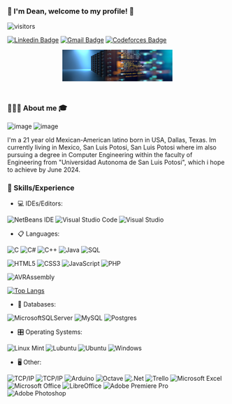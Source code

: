 ### 👋 I'm Dean, welcome to my profile! 👋

![visitors](https://visitor-badge.glitch.me/badge?page_id=DeanHdz.visitor-badge)

[![Linkedin Badge](https://img.shields.io/badge/LinkedIn-blue?style=flat&logo=linkedin&labelColor=blue&link=https://www.linkedin.com/in/DeanHdz/)](https://www.linkedin.com/in/DeanHdz/)
[![Gmail Badge](https://img.shields.io/badge/Gmail-red?style=flat&logo=Gmail&logoColor=white&link=mailto:dean2103@gmail.com)](mailto:dean2103@gmail.com)
[![Codeforces Badge](https://img.shields.io/badge/Codeforces-445f9d?style=flat&logo=Codeforces&logoColor=white&link=https://codeforces.com/profile/dean2103)](https://codeforces.com/profile/dean2103)

<!-- -->
<div style="margin-bottom:50px" display="block" align="center">
  <img width="50%" align="center" src="Profile_banner.png" />
</div>

### 👨🏻‍💻 About me 🎓

![image](https://user-images.githubusercontent.com/76253386/211127361-39fc52af-1c48-42c2-aad1-4ea0aa4b6849.png)
![image](https://user-images.githubusercontent.com/76253386/211127394-8b310f4b-72d2-4de4-9b7e-fd9539b954d2.png)

I'm a 21 year old Mexican-American latino born in USA, Dallas, Texas. Im currently living in Mexico, San Luis Potosi, San Luis Potosi where im also pursuing a degree in Computer Engineering within the faculty of Engineering from "Universidad Autonoma de San Luis Potosi", which i hope to achieve by June 2024. 

### 💫 Skills/Experience

- 💻 IDEs/Editors:

![NetBeans IDE](https://img.shields.io/badge/NetBeans_IDE-1B6AC6.svg?style=for-the-badge&logo=apache-netbeans-ide&logoColor=white)
![Visual Studio Code](https://img.shields.io/badge/Visual%20Studio%20Code-0078d7.svg?style=for-the-badge&logo=visual-studio-code&logoColor=white)
![Visual Studio](https://img.shields.io/badge/Visual%20Studio-5C2D91.svg?style=for-the-badge&logo=visual-studio&logoColor=white)

- 📋 Languages:

![C](https://img.shields.io/badge/c-%2300599C.svg?style=for-the-badge&logo=c&logoColor=white)
![C#](https://img.shields.io/badge/c%23-%23239120.svg?style=for-the-badge&logo=c-sharp&logoColor=white)
![C++](https://img.shields.io/badge/c++-%2300599C.svg?style=for-the-badge&logo=c%2B%2B&logoColor=white)
![Java](https://img.shields.io/badge/java-%23ED8B00.svg?style=for-the-badge&logo=java&logoColor=white)
![SQL](https://img.shields.io/badge/SQL-%25A08B00.svg?style=for-the-badge&logo=sql&logoColor=white)

![HTML5](https://img.shields.io/badge/html5-%23E34F26.svg?style=for-the-badge&logo=html5&logoColor=white)
![CSS3](https://img.shields.io/badge/css3-%231572B6.svg?style=for-the-badge&logo=css3&logoColor=white)
![JavaScript](https://img.shields.io/badge/javascript-%23323330.svg?style=for-the-badge&logo=javascript&logoColor=%23F7DF1E)
![PHP](https://img.shields.io/badge/php-%23777BB4.svg?style=for-the-badge&logo=php&logoColor=white)

![AVRAssembly](https://img.shields.io/badge/AVR_Assembly-5C2D91?style=for-the-badge&logo=avr&logoColor=white)

[![Top Langs](https://github-readme-stats.vercel.app/api/top-langs/?username=DeanHdz&layout=compact)](https://github.com/anuraghazra/github-readme-stats)

- 💾 Databases:

![MicrosoftSQLServer](https://img.shields.io/badge/Microsoft%20SQL%20Server-CC2927?style=for-the-badge&logo=microsoft%20sql%20server&logoColor=white)
![MySQL](https://img.shields.io/badge/mysql-%2300f.svg?style=for-the-badge&logo=mysql&logoColor=white)
![Postgres](https://img.shields.io/badge/postgres-%23316192.svg?style=for-the-badge&logo=postgresql&logoColor=white)

- 🎛️ Operating Systems:

![Linux Mint](https://img.shields.io/badge/Linux%20Mint-87CF3E?style=for-the-badge&logo=Linux%20Mint&logoColor=white)
![Lubuntu](https://img.shields.io/badge/-Lubuntu-%230065C2?style=for-the-badge&logo=lubuntu&logoColor=white)
![Ubuntu](https://img.shields.io/badge/Ubuntu-E95420?style=for-the-badge&logo=ubuntu&logoColor=white)
![Windows](https://img.shields.io/badge/Windows-0078D6?style=for-the-badge&logo=windows&logoColor=white)

- 🖥 Other:

<!-- ?style=flat&amp; -->

![TCP/IP](https://img.shields.io/badge/-TCP/IP-000000?style=for-the-badge&amp;logo=cisco&amp;logoColor=white")
![TCP/IP](https://img.shields.io/badge/-Packet_Tracer-000000?style=for-the-badge&amp;logo=cisco&amp;logoColor=white")
![Arduino](https://img.shields.io/badge/-Arduino-00979D?style=for-the-badge&logo=Arduino&logoColor=white)
![Octave](https://img.shields.io/badge/OCTAVE-darkblue?style=for-the-badge&logo=octave&logoColor=fcd683)
![.Net](https://img.shields.io/badge/.NET-5C2D91?style=for-the-badge&logo=.net&logoColor=white)
![Trello](https://img.shields.io/badge/Trello-%23026AA7.svg?style=for-the-badge&logo=Trello&logoColor=white)
![Microsoft Excel](https://img.shields.io/badge/Microsoft_Excel-217346?style=for-the-badge&logo=microsoft-excel&logoColor=white)
![Microsoft Office](https://img.shields.io/badge/Microsoft_Office-D83B01?style=for-the-badge&logo=microsoft-office&logoColor=white)
![LibreOffice](https://img.shields.io/badge/LibreOffice-%2318A303?style=for-the-badge&logo=LibreOffice&logoColor=white)
![Adobe Premiere Pro](https://img.shields.io/badge/Adobe%20Premiere%20Pro-9999FF.svg?style=for-the-badge&logo=Adobe%20Premiere%20Pro&logoColor=white)
![Adobe Photoshop](https://img.shields.io/badge/adobe%20photoshop-%2331A8FF.svg?style=for-the-badge&logo=adobe%20photoshop&logoColor=white)




<!--
**DeanHdz/DeanHdz** is a ✨ _special_ ✨ repository because its `README.md` (this file) appears on your GitHub profile.

Here are some ideas to get you started:

- 🔭 I’m currently working on ...
- 🌱 I’m currently learning ...
- 👯 I’m looking to collaborate on ...
- 🤔 I’m looking for help with ...
- 💬 Ask me about ...
- 📫 How to reach me: ...
- 😄 Pronouns: ...
- ⚡ Fun fact: ...
-->
